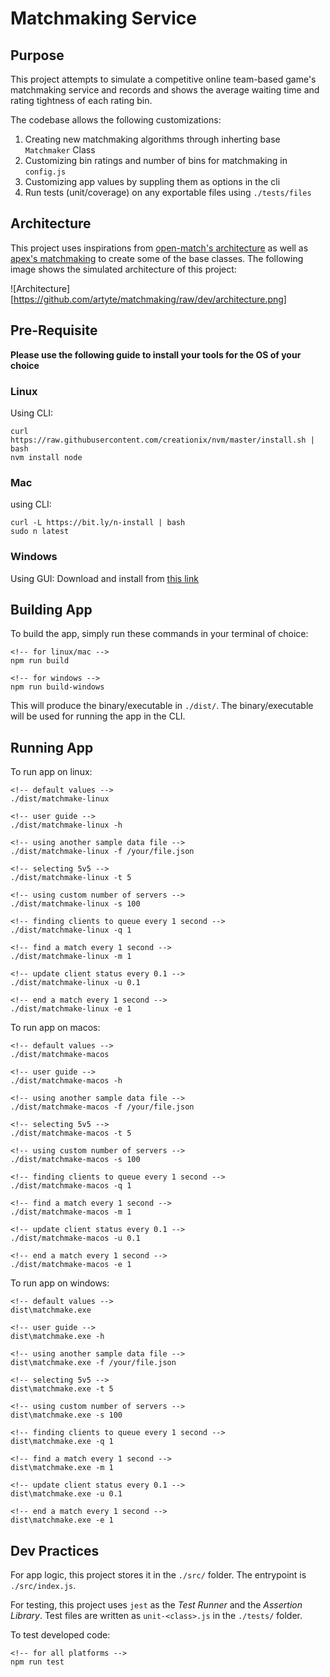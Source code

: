 # Matchmaking Service

## Purpose

This project attempts to simulate a competitive online team-based game's matchmaking service and records and shows the average waiting time and rating tightness of each rating bin.

The codebase allows the following customizations:
1. Creating new matchmaking algorithms through inherting base `Matchmaker` Class
2. Customizing bin ratings and number of bins for matchmaking in `config.js`
3. Customizing app values by suppling them as options in the cli
4. Run tests (unit/coverage) on any exportable files using `./tests/files`

## Architecture

This project uses inspirations from [open-match's architecture](https://open-match.dev/site/images/demo-match-sequence.png) as well as [apex's matchmaking](https://www.ea.com/games/apex-legends/news/matchmaking-2023) to create some of the base classes. The following image shows the simulated architecture of this project:

![Architecture][https://github.com/artyte/matchmaking/raw/dev/architecture.png]

## Pre-Requisite

**Please use the following guide to install your tools for the OS of your choice**
### Linux
Using CLI:
```
curl https://raw.githubusercontent.com/creationix/nvm/master/install.sh | bash
nvm install node
```

### Mac
using CLI:
```
curl -L https://bit.ly/n-install | bash
sudo n latest
```

### Windows
Using GUI:
Download and install from [this link](https://nodejs.org/dist/v20.2.0/node-v20.2.0-x64.msi)


## Building App
To build the app, simply run these commands in your terminal of choice:
```
<!-- for linux/mac -->
npm run build

<!-- for windows -->
npm run build-windows
```

This will produce the binary/executable in `./dist/`. The binary/executable will be used for running the app in the CLI.

## Running App
To run app on linux:
```
<!-- default values -->
./dist/matchmake-linux

<!-- user guide -->
./dist/matchmake-linux -h

<!-- using another sample data file -->
./dist/matchmake-linux -f /your/file.json

<!-- selecting 5v5 -->
./dist/matchmake-linux -t 5

<!-- using custom number of servers -->
./dist/matchmake-linux -s 100

<!-- finding clients to queue every 1 second -->
./dist/matchmake-linux -q 1

<!-- find a match every 1 second -->
./dist/matchmake-linux -m 1

<!-- update client status every 0.1 -->
./dist/matchmake-linux -u 0.1

<!-- end a match every 1 second -->
./dist/matchmake-linux -e 1
```

To run app on macos:
```
<!-- default values -->
./dist/matchmake-macos

<!-- user guide -->
./dist/matchmake-macos -h

<!-- using another sample data file -->
./dist/matchmake-macos -f /your/file.json

<!-- selecting 5v5 -->
./dist/matchmake-macos -t 5

<!-- using custom number of servers -->
./dist/matchmake-macos -s 100

<!-- finding clients to queue every 1 second -->
./dist/matchmake-macos -q 1

<!-- find a match every 1 second -->
./dist/matchmake-macos -m 1

<!-- update client status every 0.1 -->
./dist/matchmake-macos -u 0.1

<!-- end a match every 1 second -->
./dist/matchmake-macos -e 1
```

To run app on windows:
```
<!-- default values -->
dist\matchmake.exe

<!-- user guide -->
dist\matchmake.exe -h

<!-- using another sample data file -->
dist\matchmake.exe -f /your/file.json

<!-- selecting 5v5 -->
dist\matchmake.exe -t 5

<!-- using custom number of servers -->
dist\matchmake.exe -s 100

<!-- finding clients to queue every 1 second -->
dist\matchmake.exe -q 1

<!-- find a match every 1 second -->
dist\matchmake.exe -m 1

<!-- update client status every 0.1 -->
dist\matchmake.exe -u 0.1

<!-- end a match every 1 second -->
dist\matchmake.exe -e 1
```


## Dev Practices
For app logic, this project stores it in the `./src/` folder. The entrypoint is `./src/index.js`.

For testing, this project uses `jest` as the *Test Runner* and the *Assertion Library*. Test files are written as `unit-<class>.js` in the `./tests/` folder.

To test developed code:
```
<!-- for all platforms -->
npm run test
```